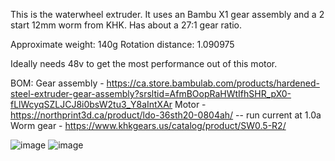 This is the waterwheel extruder. It uses an Bambu X1 gear assembly and a 2 start 12mm worm from KHK. Has about a 27:1 gear ratio.

Approximate weight: 140g
Rotation distance: 1.090975

Ideally needs 48v to get the most performance out of this motor.

BOM: 
Gear assembly - https://ca.store.bambulab.com/products/hardened-steel-extruder-gear-assembly?srsltid=AfmBOopRaHWtIfhSHR_pX0-fLlWcyqSZLJCJ8i0bsW2tu3_Y8aIntXAr
Motor - https://northprint3d.ca/product/ldo-36sth20-0804ah/  -- run current at 1.0a
Worm gear - https://www.khkgears.us/catalog/product/SW0.5-R2/

![image](https://github.com/user-attachments/assets/93f4bd31-be2c-4ea8-bd79-7a4482cc90b2)
![image](https://github.com/user-attachments/assets/066f7af3-aaeb-4c1d-90e8-38176fb1dcee)
